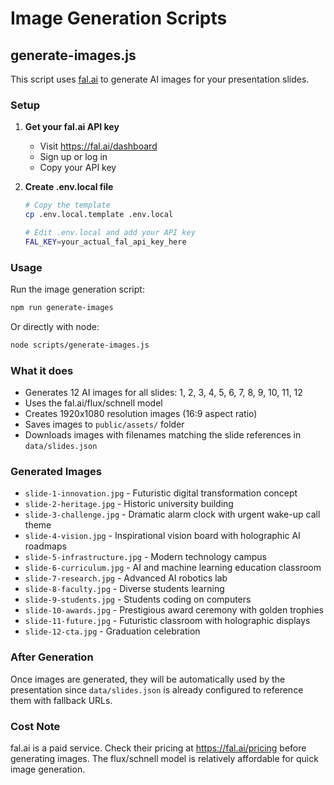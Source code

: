 # Image Generation Scripts

## generate-images.js

This script uses [fal.ai](https://fal.ai) to generate AI images for your presentation slides.

### Setup

1. **Get your fal.ai API key**
   - Visit https://fal.ai/dashboard
   - Sign up or log in
   - Copy your API key

2. **Create .env.local file**
   ```bash
   # Copy the template
   cp .env.local.template .env.local

   # Edit .env.local and add your API key
   FAL_KEY=your_actual_fal_api_key_here
   ```

### Usage

Run the image generation script:

```bash
npm run generate-images
```

Or directly with node:

```bash
node scripts/generate-images.js
```

### What it does

- Generates 12 AI images for all slides: 1, 2, 3, 4, 5, 6, 7, 8, 9, 10, 11, 12
- Uses the fal.ai/flux/schnell model
- Creates 1920x1080 resolution images (16:9 aspect ratio)
- Saves images to `public/assets/` folder
- Downloads images with filenames matching the slide references in `data/slides.json`

### Generated Images

- `slide-1-innovation.jpg` - Futuristic digital transformation concept
- `slide-2-heritage.jpg` - Historic university building
- `slide-3-challenge.jpg` - Dramatic alarm clock with urgent wake-up call theme
- `slide-4-vision.jpg` - Inspirational vision board with holographic AI roadmaps
- `slide-5-infrastructure.jpg` - Modern technology campus
- `slide-6-curriculum.jpg` - AI and machine learning education classroom
- `slide-7-research.jpg` - Advanced AI robotics lab
- `slide-8-faculty.jpg` - Diverse students learning
- `slide-9-students.jpg` - Students coding on computers
- `slide-10-awards.jpg` - Prestigious award ceremony with golden trophies
- `slide-11-future.jpg` - Futuristic classroom with holographic displays
- `slide-12-cta.jpg` - Graduation celebration

### After Generation

Once images are generated, they will be automatically used by the presentation since `data/slides.json` is already configured to reference them with fallback URLs.

### Cost Note

fal.ai is a paid service. Check their pricing at https://fal.ai/pricing before generating images. The flux/schnell model is relatively affordable for quick image generation.
